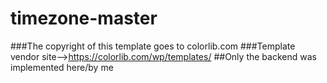 # timezone-master
###The copyright of this template goes to colorlib.com
###Template vendor site-->https://colorlib.com/wp/templates/
##Only the backend was implemented here/by me
